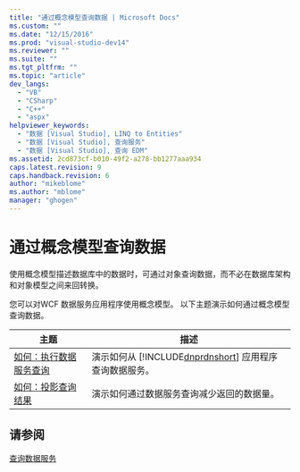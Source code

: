 ```yaml
---
title: "通过概念模型查询数据 | Microsoft Docs"
ms.custom: ""
ms.date: "12/15/2016"
ms.prod: "visual-studio-dev14"
ms.reviewer: ""
ms.suite: ""
ms.tgt_pltfrm: ""
ms.topic: "article"
dev_langs: 
  - "VB"
  - "CSharp"
  - "C++"
  - "aspx"
helpviewer_keywords: 
  - "数据 [Visual Studio], LINQ to Entities"
  - "数据 [Visual Studio], 查询服务"
  - "数据 [Visual Studio], 查询 EDM"
ms.assetid: 2cd873cf-b010-49f2-a278-bb1277aaa934
caps.latest.revision: 9
caps.handback.revision: 6
author: "mikeblome"
ms.author: "mblome"
manager: "ghogen"
---
```

# 通过概念模型查询数据
使用概念模型描述数据库中的数据时，可通过对象查询数据，而不必在数据库架构和对象模型之间来回转换。  
  
 您可以对WCF 数据服务应用程序使用概念模型。  以下主题演示如何通过概念模型查询数据。  
  
|主题|描述|  
|--------|--------|  
|[如何：执行数据服务查询](../Topic/How%20to:%20Execute%20Data%20Service%20Queries%20\(WCF%20Data%20Services\).md)|演示如何从 [!INCLUDE[dnprdnshort](../code-quality/includes/dnprdnshort_md.md)] 应用程序查询数据服务。|  
|[如何：投影查询结果](../Topic/How%20to:%20Project%20Query%20Results%20\(WCF%20Data%20Services\).md)|演示如何通过数据服务查询减少返回的数据量。|  
  
## 请参阅  
 [查询数据服务](../Topic/Querying%20the%20Data%20Service%20\(WCF%20Data%20Services\).md)